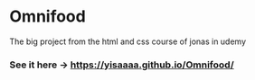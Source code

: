 # Omnifood
The big project from the html and css course of jonas in udemy

### See it here -> https://yisaaaa.github.io/Omnifood/
